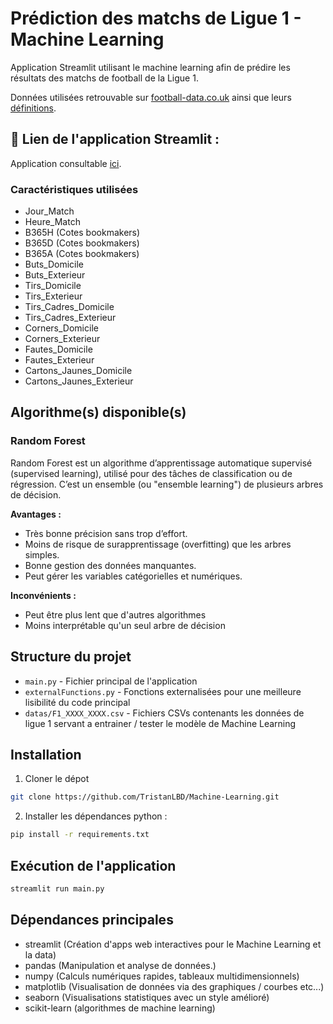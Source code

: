 # Prédiction des matchs de Ligue 1 - Machine Learning

Application Streamlit utilisant le machine learning afin de prédire les résultats des matchs de football de la Ligue 1.

Données utilisées retrouvable sur [football-data.co.uk](https://www.football-data.co.uk/downloadm.php) ainsi que leurs [définitions](https://www.football-data.co.uk/notes.txt).

## 🔗 Lien de l'application Streamlit :

Application consultable [ici](https://machine-learning-lbdtristan.streamlit.app/).

### Caractéristiques utilisées

-   Jour_Match
-   Heure_Match
-   B365H (Cotes bookmakers)
-   B365D (Cotes bookmakers)
-   B365A (Cotes bookmakers)
-   Buts_Domicile
-   Buts_Exterieur
-   Tirs_Domicile
-   Tirs_Exterieur
-   Tirs_Cadres_Domicile
-   Tirs_Cadres_Exterieur
-   Corners_Domicile
-   Corners_Exterieur
-   Fautes_Domicile
-   Fautes_Exterieur
-   Cartons_Jaunes_Domicile
-   Cartons_Jaunes_Exterieur

## Algorithme(s) disponible(s)

### Random Forest

Random Forest est un algorithme d’apprentissage automatique supervisé (supervised learning), utilisé pour des tâches de classification ou de régression.
C’est un ensemble (ou "ensemble learning") de plusieurs arbres de décision.

**Avantages :**

-   Très bonne précision sans trop d’effort.
-   Moins de risque de surapprentissage (overfitting) que les arbres simples.
-   Bonne gestion des données manquantes.
-   Peut gérer les variables catégorielles et numériques.

**Inconvénients :**

-   Peut être plus lent que d'autres algorithmes
-   Moins interprétable qu'un seul arbre de décision

## Structure du projet

-   `main.py` - Fichier principal de l'application
-   `externalFunctions.py` - Fonctions externalisées pour une meilleure lisibilité du code principal
-   `datas/F1_XXXX_XXXX.csv` - Fichiers CSVs contenants les données de ligue 1 servant a entrainer / tester le modèle de Machine Learning

## Installation

1. Cloner le dépot

```bash
git clone https://github.com/TristanLBD/Machine-Learning.git
```

2. Installer les dépendances python :

```bash
pip install -r requirements.txt
```

## Exécution de l'application

```bash
streamlit run main.py
```

## Dépendances principales

-   streamlit (Création d'apps web interactives pour le Machine Learning et la data)
-   pandas (Manipulation et analyse de données.)
-   numpy (Calculs numériques rapides, tableaux multidimensionnels)
-   matplotlib (Visualisation de données via des graphiques / courbes etc...)
-   seaborn (Visualisations statistiques avec un style amélioré)
-   scikit-learn (algorithmes de machine learning)
